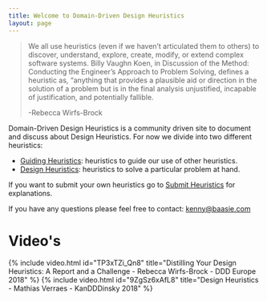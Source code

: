 ```yaml
---
title: Welcome to Domain-Driven Design Heuristics
layout: page
---
```


> We all use heuristics (even if we haven’t articulated them to others) to discover, understand, explore, create, modify, or extend complex software systems. Billy Vaughn Koen, in Discussion of the Method: Conducting the Engineer’s Approach to Problem Solving, defines a heuristic as, “anything that provides a plausible aid or direction in the solution of a problem but is in the final analysis unjustified, incapable of justification, and potentially fallible.
>
> -Rebecca Wirfs-Brock

Domain-Driven Design Heuristics is a community driven site to document and discuss about Design Heuristics. For now we divide into two different heuristics:

* [Guiding Heuristics](/guiding-heuristics): heuristics to guide our use of other heuristics.
* [Design Heuristics](/design-heuristics): heuristics to solve a particular problem at hand.

If you want to submit your own heuristics go to [Submit Heuristics](/submit-heuristics) for explanations.

If you have any questions please feel free to contact: kenny@baasie.com

# Video's
{% include video.html id="TP3xTZi_Qn8" title="Distilling Your Design Heuristics: A Report and a Challenge - Rebecca Wirfs-Brock - DDD Europe 2018" %}
{% include video.html id="9ZgSz6xAfL8" title="Design Heuristics - Mathias Verraes - KanDDDinsky 2018" %}
